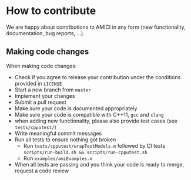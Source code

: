 # How to contribute

We are happy about contributions to AMICI in any form (new functionality, documentation, bug reports, ...).

## Making code changes

When making code changes:

* Check if you agree to release your contribution under the conditions provided in `LICENSE`
* Start a new branch from `master`
* Implement your changes
* Submit a pull request
* Make sure your code is documented appropriately
* Make sure your code is compatible with C++11, `gcc` and `clang`
* when adding new functionality, please also provide test cases (see `tests/cpputest/`)
* Write meaningful commit messages
* Run all tests to ensure nothing got broken
  * Run `tests/cpputest/wrapTestModels.m` followed by CI tests `scripts/run-build.sh && scripts/run-cpputest.sh`
  * Run `examples/amiExamples.m`
* When all tests are passing and you think your code is ready to merge, request a code review
